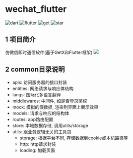 # wechat_flutter
![dart](https://img.shields.io/badge/dart-2.16-blue.svg)
![flutter](https://img.shields.io/badge/flutter-2.10-blue.svg) 
![get](https://img.shields.io/badge/get-4.6-blue.svg)
![star](https://img.shields.io/github/stars/wslynn/wechat-gozero?style=social)


## 1 项目简介
仿微信即时通信软件(基于GetX和Flutter框架)
![](https://img.gejiba.com/images/660ff7cde6d11c49e1ca7c8340a4057a.gif)


## 2 common目录说明
- apis: 访问服务器的接口封装
- entities: 网络请求与响应体结构
- langs: 国际化多语言翻译
- middlewares: 中间件, 如是否登录鉴权
- mock: 模拟的假数据, 渲染到界面上展示效果
- models: 请求与响应的结构体
- routes: app路由配置
- store: 本地数据存储, 调用utils/storage
- utils: 跟业务逻辑无关的工具包
    - storage: 根据平台不同, 存储数据到cookie或本机路径等
    - http: http请求封装
    - loading: 加载页面


